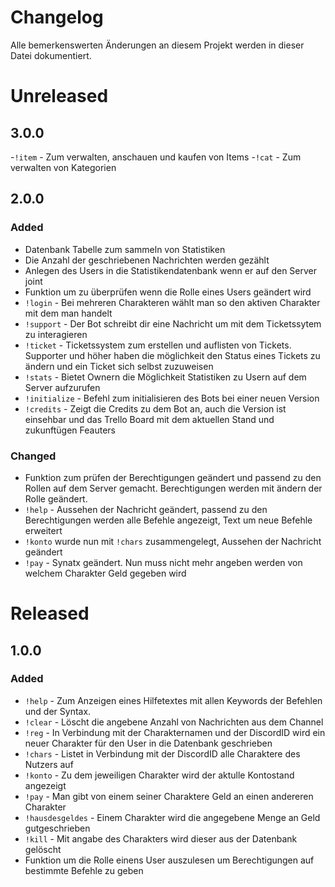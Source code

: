 # Changelog

Alle bemerkenswerten Änderungen an diesem Projekt werden in dieser Datei dokumentiert.

# Unreleased

## 3.0.0

-`!item` - Zum verwalten, anschauen und kaufen von Items
-`!cat` - Zum verwalten von Kategorien

## 2.0.0

### Added
- Datenbank Tabelle zum sammeln von Statistiken
- Die Anzahl der geschriebenen Nachrichten werden gezählt
- Anlegen des Users in die Statistikendatenbank wenn er auf den Server joint
- Funktion um zu überprüfen wenn die Rolle eines Users geändert wird
- `!login` - Bei mehreren Charakteren wählt man so den aktiven Charakter mit dem man handelt
- `!support` - Der Bot schreibt dir eine Nachricht um mit dem Ticketssytem zu interagieren
- `!ticket` - Ticketssystem zum erstellen und auflisten von Tickets. Supporter und höher haben die möglichkeit den Status eines Tickets zu ändern und ein Ticket sich selbst zuzuweisen
- `!stats` - Bietet Ownern die Möglichkeit Statistiken zu Usern auf dem Server aufzurufen
- `!initialize` - Befehl zum initialisieren des Bots bei einer neuen Version
- `!credits` - Zeigt die Credits zu dem Bot an, auch die Version ist einsehbar und das Trello Board mit dem aktuellen Stand und zukunftügen Feauters

### Changed
- Funktion zum prüfen der Berechtigungen geändert und passend zu den Rollen auf dem Server gemacht. Berechtigungen werden mit ändern der Rolle geändert.
- `!help` - Aussehen der Nachricht geändert, passend zu den Berechtigungen werden alle Befehle angezeigt, Text um neue Befehle erweitert
- `!konto` wurde nun mit `!chars` zusammengelegt, Aussehen der Nachricht geändert
- `!pay` - Synatx geändert. Nun muss nicht mehr angeben werden von welchem Charakter Geld gegeben wird

# Released

## 1.0.0

### Added
- `!help` - Zum Anzeigen eines Hilfetextes mit allen Keywords der Befehlen und der Syntax.
- `!clear` - Löscht die angebene Anzahl von Nachrichten aus dem Channel
- `!reg` - In Verbindung mit der Charakternamen und der DiscordID wird ein neuer Charakter für den User in die Datenbank geschrieben
- `!chars` - Listet in Verbindung mit der DiscordID alle Charaktere des Nutzers auf
- `!konto` - Zu dem jeweiligen Charakter wird der aktulle Kontostand angezeigt
- `!pay` - Man gibt von einem seiner Charaktere Geld an einen andereren Charakter
- `!hausdesgeldes` - Einem Charakter wird die angegebene Menge an Geld gutgeschrieben
- `!kill` - Mit angabe des Charakters wird dieser aus der Datenbank gelöscht
- Funktion um die Rolle einens User auszulesen um Berechtigungen auf bestimmte Befehle zu geben
